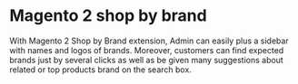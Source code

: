 # Magento 2 shop by brand
With Magento 2 Shop by Brand extension, Admin can easily plus a sidebar with names and logos of brands. Moreover, customers can find expected brands just by several clicks as well as be given many suggestions about related or top products brand on the search box.
